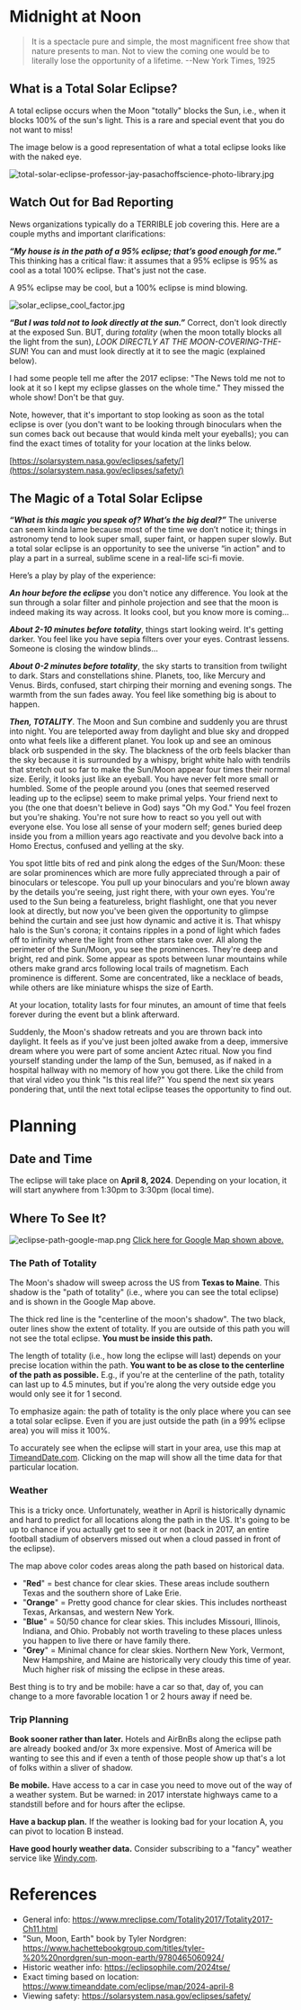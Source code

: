 
# Midnight at Noon
> It is a spectacle pure and simple, the most magnificent free show that nature presents to man. Not to view the coming one would be to literally lose the opportunity of a lifetime. --New York Times, 1925
## What is a Total Solar Eclipse?
A total eclipse occurs when the Moon "totally" blocks the Sun, i.e., when it blocks 100% of the sun's light. This is a rare and special event that you do not want to miss!

The image below is a good representation of what a total eclipse looks like with the naked eye.

![total-solar-eclipse-professor-jay-pasachoffscience-photo-library.jpg](https://wiki.lunar.tokyo/eclipse/total-solar-eclipse-professor-jay-pasachoffscience-photo-library.jpg)

## Watch Out for Bad Reporting

News organizations typically do a TERRIBLE job covering this. Here are a couple myths and important clarifications:

***“My house is in the path of a 95% eclipse; that’s good enough for me.”***
This thinking has a critical flaw: it assumes that a 95% eclipse is 95% as cool as a total 100% eclipse. That's just not the case.

A 95% eclipse may be cool, but a 100% eclipse is mind blowing.

![solar_eclipse_cool_factor.jpg](https://wiki.lunar.tokyo/eclipse/solar_eclipse_cool_factor.jpg)

***“But I was told not to look directly at the sun.”***
Correct, don't look directly at the exposed Sun. BUT, during *totality* (when the moon totally blocks all the light from the sun), *LOOK DIRECTLY AT THE MOON-COVERING-THE-SUN*! You can and must look directly at it to see the magic (explained below).

I had some people tell me after the 2017 eclipse: "The News told me not to look at it so I kept my eclipse glasses on the whole time." They missed the whole show! Don't be that guy.

Note, however, that it's important to stop looking as soon as the total eclipse is over (you don't want to be looking through binoculars when the sun comes back out because that would kinda melt your eyeballs); you can find the exact times of totality for your location at the links below.

[https://solarsystem.nasa.gov/eclipses/safety/](https://solarsystem.nasa.gov/eclipses/safety/)


## The Magic of a Total Solar Eclipse
***“What is this magic you speak of? What’s the big deal?”***
The universe can seem kinda lame because most of the time we don’t notice it; things in astronomy tend to look super small, super faint, or happen super slowly.  But a total solar eclipse is an opportunity to see the universe “in action" and to play a part in a surreal, sublime scene in a real-life sci-fi movie.

Here’s a play by play of the experience:

***An hour before the eclipse*** you don't notice any difference. You look at the sun through a solar filter and pinhole projection and see that the moon is indeed making its way across. It looks cool, but you know more is coming...

***About 2-10 minutes before totality***, things start looking weird. It's getting darker. You feel like you have sepia filters over your eyes. Contrast lessens. Someone is closing the window blinds...

***About 0-2 minutes before totality***, the sky starts to transition from twilight to dark. Stars and constellations shine. Planets, too, like Mercury and Venus. Birds, confused, start chirping their morning and evening songs. The warmth from the sun fades away. You feel like something big is about to happen.

***Then, TOTALITY***. The Moon and Sun combine and suddenly you are thrust into night. You are teleported away from daylight and blue sky and dropped onto what feels like a different planet. You look up and see an ominous black orb suspended in the sky. The blackness of the orb feels blacker than the sky because it is surrounded by a whispy, bright white halo with tendrils that stretch out so far to make the Sun/Moon appear four times their normal size. Eerily, it looks just like an eyeball. You have never felt more small or humbled. Some of the people around you (ones that seemed reserved leading up to the eclipse) seem to make primal yelps. Your friend next to you (the one that doesn't believe in God) says "Oh my God." You feel frozen but you're shaking. You're not sure how to react so you yell out with everyone else. You lose all sense of your modern self; genes buried deep inside you from a million years ago reactivate and you devolve back into a Homo Erectus, confused and yelling at the sky.

You spot little bits of red and pink along the edges of the Sun/Moon: these are solar prominences which are more fully appreciated through a pair of binoculars or telescope. You pull up your binoculars and you're blown away by the details you're seeing, just right there, with your own eyes. You're used to the Sun being a featureless, bright flashlight, one that you never look at directly, but now you've been given the opportunity to glimpse behind the curtain and see just how dynamic and active it is. That whispy halo is the Sun's corona; it contains ripples in a pond of light which fades off to infinity where the light from other stars take over. All along the perimeter of the Sun/Moon, you see the prominences. They're deep and bright, red and pink. Some appear as spots between lunar mountains while others make grand arcs following local trails of magnetism. Each prominence is different. Some are concentrated, like a necklace of beads, while others are like miniature whisps the size of Earth.

At your location, totality lasts for four minutes, an amount of time that feels forever during the event but a blink afterward.

Suddenly, the Moon's shadow retreats and you are thrown back into daylight. It feels as if you've just been jolted awake from a deep, immersive dream where you were part of some ancient Aztec ritual. Now you find yourself standing under the lamp of the Sun, bemused, as if naked in a hospital hallway with no memory of how you got there. Like the child from that viral video you think "Is this real life?" You spend the next six years pondering that, until the next total eclipse teases the opportunity to find out.

# Planning
## Date and Time
The eclipse will take place on **April 8, 2024**. Depending on your location, it will start anywhere from 1:30pm to 3:30pm (local time).

## Where To See It?

![eclipse-path-google-map.png](https://wiki.lunar.tokyo/eclipse/eclipse-path-google-map.png)
[Click here for Google Map shown above.](https://www.google.com/maps/d/u/0/edit?mid=1CrZe36J2R3DhytDIHm_NAVMw6dC-qf8&usp=sharing)

### The Path of Totality
The Moon's shadow will sweep across the US from **Texas to Maine**. This shadow is the "path of totality" (i.e., where you can see the total eclipse) and is shown in the Google Map above.

The thick red line is the "centerline of the moon's shadow". The two black, outer lines show the extent of totality. If you are outside of this path you will not see the total eclipse. **You must be inside this path.**

The length of totality (i.e., how long the eclipse will last) depends on your precise location within the path. **You want to be as close to the centerline of the path as possible.** E.g., if you're at the centerline of the path, totality can last up to 4.5 minutes, but if you're along the very outside edge you would only see it for 1 second.

To emphasize again: the path of totality is the only place where you can see a total solar eclipse. Even if you are just outside the path (in a 99% eclipse area) you will miss it 100%.

To accurately see when the eclipse will start in your area, use this map at [TimeandDate.com](https://www.timeanddate.com/eclipse/map/2024-april-8). Clicking on the map will show all the time data for that particular location.

### Weather
This is a tricky once. Unfortunately, weather in April is historically dynamic and hard to predict for all locations along the path in the US. It's going to be up to chance if you actually get to see it or not (back in 2017, an entire football stadium of observers missed out when a cloud passed in front of the eclipse).

The map above color codes areas along the path based on historical data.
- "**Red**" = best chance for clear skies. These areas include southern Texas and the southern shore of Lake Erie.
- "**Orange**" = Pretty good chance for clear skies. This includes northeast Texas, Arkansas, and western New York.
- "**Blue**" = 50/50 chance for clear skies. This includes Missouri, Illinois, Indiana, and Ohio. Probably not worth traveling to these places unless you happen to live there or have family there.
- "**Grey**" = Minimal chance for clear skies. Northern New York, Vermont, New Hampshire, and Maine are historically very cloudy this time of year. Much higher risk of missing the eclipse in these areas.

Best thing is to try and be mobile: have a car so that, day of, you can change to a more favorable location 1 or 2 hours away if need be.

### Trip Planning
**Book sooner rather than later.** Hotels and AirBnBs along the eclipse path are already booked and/or 3x more expensive. Most of America will be wanting to see this and if even a tenth of those people show up that's a lot of folks within a sliver of shadow.

**Be mobile.** Have access to a car in case you need to move out of the way of a weather system. But be warned: in 2017 interstate highways came to a standstill before and for hours after the eclipse.

**Have a backup plan.** If the weather is looking bad for your location A, you can pivot to location B instead.

**Have good hourly weather data.** Consider subscribing to a "fancy" weather service like [Windy.com](www.windy.com).


# References
- General info: https://www.mreclipse.com/Totality2017/Totality2017-Ch11.html
- "Sun, Moon, Earth" book by Tyler Nordgren: https://www.hachettebookgroup.com/titles/tyler-%20%20nordgren/sun-moon-earth/9780465060924/
- Historic weather info: https://eclipsophile.com/2024tse/
- Exact timing based on location: https://www.timeanddate.com/eclipse/map/2024-april-8
- Viewing safety: https://solarsystem.nasa.gov/eclipses/safety/
